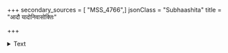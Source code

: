 +++
secondary_sources = [ "MSS_4766",]
jsonClass = "Subhaashita"
title = "आदौ यादोनिवासोक्तिः"

+++

<details><summary>Text</summary>

आदौ यादोनिवासोक्तिः पारावारवरोक्तयः।  
क्षीरनीरनिधेरुक्तिर् नद्युक्तिर्जाह्नव्युक्तयः॥
</details>
